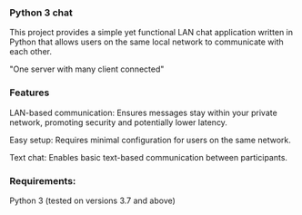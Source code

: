 ### Python 3 chat

This project provides a simple yet functional LAN chat application written in Python that allows users on the same local network to communicate with each other.

"One server with many client connected"

### Features

LAN-based communication: Ensures messages stay within your private network, promoting security and potentially lower latency.

Easy setup: Requires minimal configuration for users on the same network.

Text chat: Enables basic text-based communication between participants.



### Requirements:

Python 3 (tested on versions 3.7 and above)